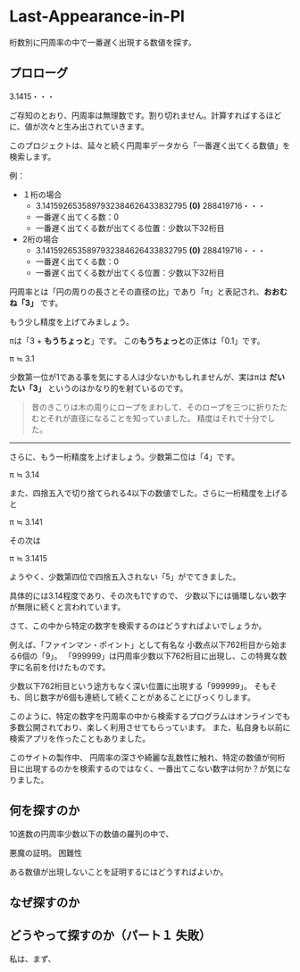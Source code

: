 # Last-Appearance-in-PI
桁数別に円周率の中で一番遅く出現する数値を探す。

## プロローグ
3.1415・・・

ご存知のとおり、円周率は無理数です。割り切れません。計算すればするほどに、値が次々と生み出されていきます。

このプロジェクトは、延々と続く円周率データから「一番遅く出てくる数値」を検索します。

例：
* １桁の場合
  * 3.1415926535897932384626433832795 **(0)** 288419716・・・
  * 一番遅く出てくる数：0
  * 一番遅く出てくる数が出てくる位置：少数以下32桁目
* 2桁の場合
    * 3.1415926535897932384626433832795 **(0)** 288419716・・・
    * 一番遅く出てくる数：0
    * 一番遅く出てくる数が出てくる位置：少数以下32桁目





円周率とは「円の周りの長さとその直径の比」であり「π」と表記され、**おおむね「3」** です。

もう少し精度を上げてみましょう。

πは「3 + **もうちょっと**」です。 この**もうちょっと**の正体は「0.1」です。

π ≒ 3.1

少数第一位が1である事を気にする人は少ないかもしれませんが、実はπは **だいたい「3」** というのはかなり的を射ているのです。
> 昔のきこりは木の周りにロープをまわして、そのロープを三つに折りたたむとそれが直径になることを知っていました。
> 精度はそれで十分でした。

---
さらに、もう一桁精度を上げましょう。少数第二位は「4」です。

π ≒ 3.14

また、四捨五入で切り捨てられる4以下の数値でした。さらに一桁精度を上げると

π ≒ 3.141

その次は

π ≒ 3.1415

ようやく、少数第四位で四捨五入されない「5」がでてきました。






具体的には3.14程度であり、その次も1ですので、
少数以下には循環しない数字が無限に続くと言われています。

さて、この中から特定の数字を検索するのはどうすればよいでしょうか。

例えば、「ファインマン・ポイント」として有名な 小数点以下762桁目から始まる6個の「9」。
「999999」は円周率少数以下762桁目に出現し、この特異な数字に名前を付けたものです。

少数以下762桁目という途方もなく深い位置に出現する「999999」。
そもそも、同じ数字が6個も連続して続くことがあることにびっくりします。

このように、特定の数字を円周率の中から検索するプログラムはオンラインでも多数公開されており、楽しく利用させてもらっています。
また、私自身も以前に検索アプリを作ったこともありました。

このサイトの製作中、 円周率の深さや綺麗な乱数性に触れ、特定の数値が何桁目に出現するのかを検索するのではなく、一番出てこない数字は何か？が気になりました。

## 何を探すのか

10進数の円周率少数以下の数値の羅列の中で、


悪魔の証明。
困難性

ある数値が出現しないことを証明するにはどうすればよいか。



## なぜ探すのか

## どうやって探すのか（パート１ 失敗）

私は、まず、



